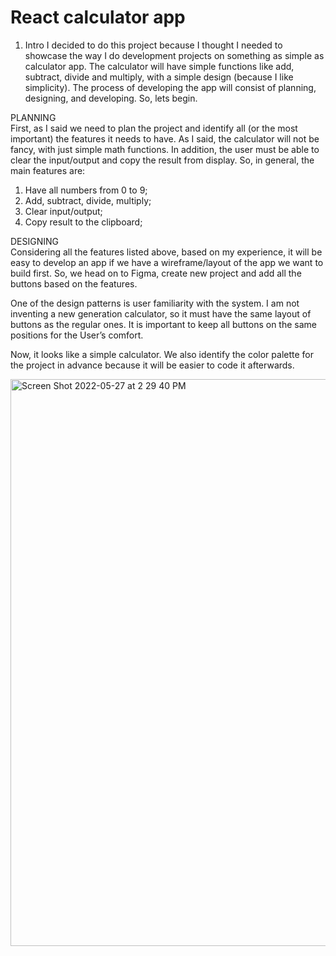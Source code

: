 # React calculator app

1.	Intro
I decided to do this project because I thought I needed to showcase the way I do development projects on something as simple as calculator app. The calculator will have simple functions like add, subtract, divide and multiply, with a simple design (because I like simplicity). The process of developing the app will consist of planning, designing, and developing. So, lets begin. </br>

PLANNING </br>
First, as I said we need to plan the project and identify all (or the most important) the features it needs to have. As I said, the calculator will not be fancy, with just simple math functions. In addition, the user must be able to clear the input/output and copy the result from display. So, in general, the main features are:
1.	Have all numbers from 0 to 9;
2.	Add, subtract, divide, multiply;
3.	Clear input/output;
4.	Copy result to the clipboard;</br>

DESIGNING</br>
Considering all the features listed above, based on my experience, it will be easy to develop an app if we have a wireframe/layout of the app we want to build first. So, we head on to Figma, create new project and add all the buttons based on the features. 

One of the design patterns is user familiarity with the system. I am not inventing a new generation calculator, so it must have the same layout of buttons as the regular ones. It is important to keep all buttons on the same positions for the User’s comfort.

Now, it looks like a simple calculator. We also identify the color palette for the project in advance because it will be easier to code it afterwards.

<img width="907" alt="Screen Shot 2022-05-27 at 2 29 40 PM" src="https://user-images.githubusercontent.com/89800281/170777845-f5d0f667-5718-456a-a216-906583e8b88a.png">



